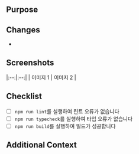 ## Purpose
<!-- 이 PR의 목적을 간단히 설명해주세요 -->

## Changes
<!-- 주요 변경사항을 나열해주세요 -->
-

## Screenshots
<!-- UI 변경 사항이 있으면 스크린샷을 첨부하세요. -->
|:--:|:--:|
| 이미지 1 | 이미지 2 |

## Checklist
<!-- PR 제출 전 확인사항 -->
- [ ] `npm run lint`를 실행하여 린트 오류가 없습니다
- [ ] `npm run typecheck`를 실행하여 타입 오류가 없습니다
- [ ] `npm run build`를 실행하여 빌드가 성공합니다

## Additional Context
<!-- 추가로 설명할 사항이 있으면 적어주세요 -->

